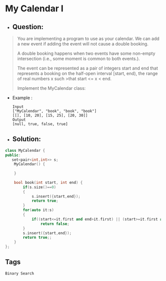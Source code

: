 # My Calendar I
- ## Question:
>You are implementing a program to use as your calendar. We can add a new event if adding the event will not cause a double booking.
>
>A double booking happens when two events have some non-empty intersection (i.e., some moment is common to both events.).
>
>The event can be represented as a pair of integers start and end that represents a booking on the half-open interval [start, end), the range of real numbers x such >that start <= x < end.
>
>Implement the MyCalendar class:

- Example :

      Input
      ["MyCalendar", "book", "book", "book"]
      [[], [10, 20], [15, 25], [20, 30]]
      Output
      [null, true, false, true]
      
- ## Solution:
```cpp
class MyCalendar {
public:
   set<pair<int,int>> s;
    MyCalendar() {
        
    }
    
    bool book(int start, int end) {
        if(s.size()==0)
        {
            s.insert({start,end});  
            return true;
        }
        for(auto it:s)
        {
            if((start<=it.first and end>it.first) || (start>=it.first and start<it.second))
                return false;
        }
        s.insert({start,end});
        return true;;
    }
};
```

## Tags
`Binary Search`
